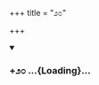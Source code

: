 +++
title = "೨೦"

+++

<div class="js_include" includetitle="true" newlevelforh1="3" unfilled url="/mahAbhAratam/kAvyam/bhAShAntaram/kn/kumAra-vyAsa-bhArata/vishvAsa-prastuti/09_shalya/20/_index.md">
<details open><summary><h3>+೨೦ ...{Loading}...</h3></summary>
</details>
</div>